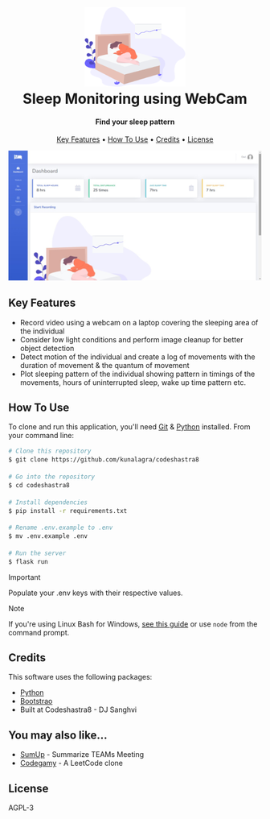 <h1 align="center">
  <br>
  <a href="https://sleep-tracking-cs8.onrender.com/"><img src="https://github.com/kunalagra/codeshastra8/blob/main/static/img/undraw_sleep_analysis_o-5-f9.svg" alt="Sleep Monitoring using WebCam" width="200"></a>
  <br>
  Sleep Monitoring using WebCam
  <br>
</h1>

<h4 align="center">Find your sleep pattern</h4>

<p align="center">
  <a href="#key-features">Key Features</a> •
  <a href="#how-to-use">How To Use</a> •
  <a href="#credits">Credits</a> •
  <a href="#license">License</a>
</p>

![screenshot](https://raw.githubusercontent.com/kunalagra/codeshastra8/main/static/img/screenshot.jpeg)

## Key Features

- Record video using a webcam on a laptop covering the sleeping area of the individual 
- Consider low light conditions and perform image cleanup for better object detection
- Detect motion of the individual and create a log of movements with the duration of movement & the quantum of movement 
- Plot sleeping pattern of the individual showing pattern in timings of the movements, hours of uninterrupted sleep, wake up time pattern etc.

## How To Use

To clone and run this application, you'll need [Git](https://git-scm.com) & [Python](https://www.python.org/) installed. From your command line:

```bash
# Clone this repository
$ git clone https://github.com/kunalagra/codeshastra8

# Go into the repository
$ cd codeshastra8

# Install dependencies
$ pip install -r requirements.txt

# Rename .env.example to .env
$ mv .env.example .env

# Run the server
$ flask run 
```
> [!IMPORTANT]  
> Populate your .env keys with their respective values. 

> [!NOTE]
> If you're using Linux Bash for Windows, [see this guide](https://www.howtogeek.com/261575/how-to-run-graphical-linux-desktop-applications-from-windows-10s-bash-shell/) or use `node` from the command prompt.

## Credits

This software uses the following packages:

- [Python](https://www.python.org/)
- [Bootstrao](https://react.dev/)
- Built at Codeshastra8 - DJ Sanghvi


## You may also like...

- [SumUp](https://github.com/kunalagra/SumUp) - Summarize TEAMs Meeting
- [Codegamy](https://github.com/kunalagra/codegamy) - A LeetCode clone

## License

AGPL-3

